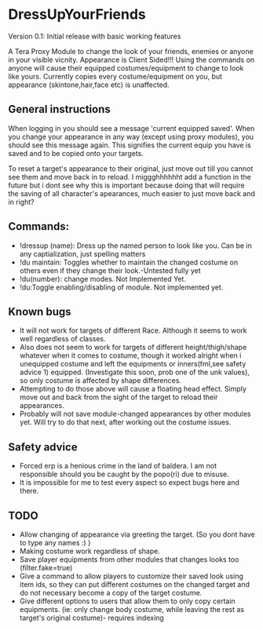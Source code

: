 # DressUpYourFriends
Version 0.1: Initial release with basic working features

A Tera Proxy Module to change the look of your friends, enemies or anyone in your visible vicnity. Appearance is Client Sided!!! Using the commands on anyone will cause their equipped costumes/equipment to change to look like yours. Currently copies every costume/equipment on you, but appearance (skintone,hair,face etc) is unaffected.

## General instructions
When logging in you should see a message 'current equipped saved'. When you change your appearance in any way (except using proxy modules), you should see this message again. This signifies the current equip you have is saved and to be copied onto your targets.

To reset a target's appearance to their original, just move out till you cannot see them and move back in to reload. I miggghhhhhht add a function in the future but i dont see why this is important because doing that will require the saving of all character's apearances, much easier to just move back and in right?

## Commands:
- !dressup (name): Dress up the named person to look like you. Can be in any captialization, just spelling matters
- !du maintain: Toggles whether to maintain the changed costume on others even if they change their look.-Untested fully yet
- !du(number): change modes. Not Implemented Yet.
- !du:Toggle enabling/disabling of module. Not implemented yet.
## Known bugs
- It will not work for targets of different Race. Although it seems to work well regardless of classes.
- Also does not seem to work for targets of different height/thigh/shape whatever when it comes to costume, though it worked alright when i unequipped costume and left the equipments or inners(fml,see safety advice 1) equipped. (Investigate this soon, prob one of the unk values), so only costume is affected by shape differences. 
- Attempting to do those above will cause a floating head effect. Simply move out and back from the sight of the target to reload their appearances.
- Probably will not save module-changed appearances by other modules yet. Will try to do that next, after working out the costume issues.

## Safety advice
- Forced erp is a henious crime in the land of baldera. I am not responsible should you be caught by the popo(ri) due to misuse.
- It is impossible for me to test every aspect so expect bugs here and there.


## TODO
- Allow changing of appearance via greeting the target. (So you dont have to type any names :) )
- Making costume work regardless of shape.
- Save player equipments from other modules that changes looks too (filter.fake=true)
- Give a command to allow players to customize their saved look using item ids, so they can put different costumes on the changed target and do not necessary become a copy of the target costume.
- Give different options to users that allow them to only copy certain equipments. (ie: only change body costume, while leaving the rest as target's original costume)- requires indexing 
